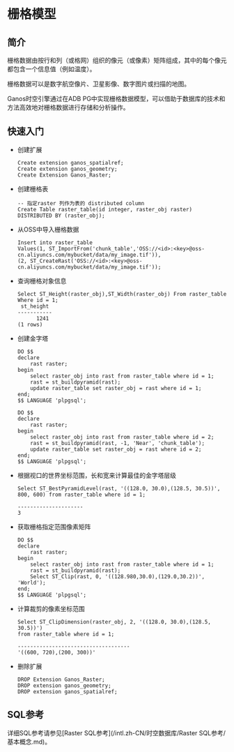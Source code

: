 # 栅格模型

## 简介

栅格数据由按行和列（或格网）组织的像元（或像素）矩阵组成，其中的每个像元都包含一个信息值（例如温度）。

栅格数据可以是数字航空像片、卫星影像、数字图片或扫描的地图。

Ganos时空引擎通过在ADB PG中实现栅格数据模型，可以借助于数据库的技术和方法高效地对栅格数据进行存储和分析操作。

## 快速入门

-   创建扩展

    ```
    Create extension ganos_spatialref;
    Create extension ganos_geometry;
    Create Extension Ganos_Raster;
    ```

-   创建栅格表

    ```
    -- 指定raster 列作为表的 distributed column
    Create Table raster_table(id integer, raster_obj raster) 
    DISTRIBUTED BY (raster_obj);
    ```

-   从OSS中导入栅格数据

    ```
    Insert into raster_table 
    Values(1, ST_ImportFrom('chunk_table','OSS://<id>:<key>@oss-cn.aliyuncs.com/mybucket/data/my_image.tif')),
    (2, ST_CreateRast('OSS://<id>:<key>@oss-cn.aliyuncs.com/mybucket/data/my_image.tif'));
    ```

-   查询栅格对象信息

    ```
    Select ST_Height(raster_obj),ST_Width(raster_obj) From raster_table Where id = 1;
     st_height 
    -----------
          1241
    (1 rows)
    ```

-   创建金字塔

    ```
    DO $$
    declare
        rast raster;
    begin
        select raster_obj into rast from raster_table where id = 1;
        rast = st_buildpyramid(rast);
        update raster_table set raster_obj = rast where id = 1;
    end;    
    $$ LANGUAGE 'plpgsql';
    
    DO $$
    declare
        rast raster;
    begin
        select raster_obj into rast from raster_table where id = 2;
        rast = st_buildpyramid(rast, -1, 'Near', 'chunk_table');
        update raster_table set raster_obj = rast where id = 2;
    end;    
    $$ LANGUAGE 'plpgsql';
    ```

-   根据视口的世界坐标范围，长和宽来计算最佳的金字塔层级

    ```
    Select ST_BestPyramidLevel(rast, '((128.0, 30.0),(128.5, 30.5))', 800, 600) from raster_table where id = 1;
    
    ---------------------
    3
    ```

-   获取栅格指定范围像素矩阵

    ```
    DO $$
    declare
        rast raster;
    begin
        select raster_obj into rast from raster_table where id = 1;
        rast = st_buildpyramid(rast);
        Select ST_Clip(rast, 0, '((128.980,30.0),(129.0,30.2))', 'World');
    end;    
    $$ LANGUAGE 'plpgsql';
    ```

-   计算裁剪的像素坐标范围

    ```
    Select ST_ClipDimension(raster_obj, 2, '((128.0, 30.0),(128.5, 30.5))') 
    from raster_table where id = 1;
    
    ------------------------------------
    '((600, 720),(200, 300))'
    ```

-   删除扩展

    ```
    DROP Extension Ganos_Raster;
    DROP extension ganos_geometry;
    DROP extension ganos_spatialref;
    ```


## SQL参考

详细SQL参考请参见[Raster SQL参考](/intl.zh-CN/时空数据库/Raster SQL参考/基本概念.md)。

